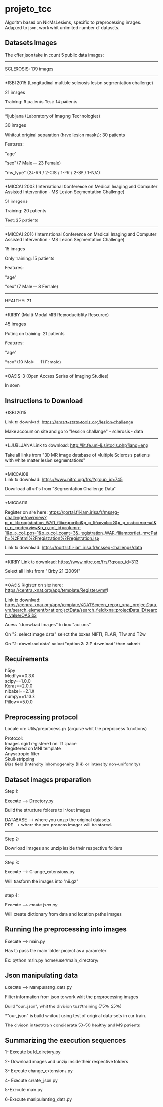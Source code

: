 # projeto_tcc

Algoritm based on NicMsLesions, specific to preprocessing images.
Adapted to json, work whit unlimited number of datasets.




Datasets Images
-----------------------------

The offer json take in count 5 public data images:

-----------------------------------------
SCLEROSIS: 109 images

--------------------------------------------------------------------------------------------------------
*ISBI 2015 (Longitudinal multiple sclerosis lesion segmentation challenge)

21 images

Training: 5 patients
Test: 14 patients

---------------------------------------------------------------
*ljubljana (Laboratory of Imaging Technologies)

30 images

Whitout original separation (have lesion masks): 30 patients

Features:

"age" 

"sex"   (7 Male -- 23 Female)

"ms_type" (24-RR / 2-CIS / 1-PR  / 2-SP / 1-N/A)

---------------------------------------------------------------
*MICCAI 2008 (International Conference on Medical Imaging and Computer Assisted Intervention - MS Lesion Segmentation Challenge)

51 imagens

Training: 20 patients

Test: 25 patients


---------------------------------------------------------------
*MICCAI 2016 (International Conference on Medical Imaging and Computer Assisted Intervention - MS Lesion Segmentation Challenge)

15 images

Only training: 15 patients

Features:

"age" 

"sex" (7 Male -- 8 Female)

-----------------------------------------
HEALTHY: 21

-----------------------------------------
*KIRBY (Multi-Modal MRI Reproducibility Resource)

45 images

Puting on training: 21 patients

Features:

"age"

"sex" (10 Male -- 11 Female)


---------------------------------------------------------------
*OASIS-3 (Open Access Series of Imaging Studies)


In soon

Instructions to Download
---------------------------------------------------------------------------------------------
*ISBI 2015

Link to download: https://smart-stats-tools.org/lesion-challenge

Make account on site and go to "lession challange" - sclerosis - data


------------------------------------------------------------------------------------------------------------------------------
*LJUBLJANA
Link to download: http://lit.fe.uni-lj.si/tools.php?lang=eng


Take all links from "3D MR image database of Multiple Sclerosis patients with white matter lesion segmentations"


------------------------------------------------------------------------------------------------------------------------------
*MICCAI08  
Link to download: https://www.nitrc.org/frs/?group_id=745


Download all url's from "Segmentation Challenge Data"

------------------------------------------------------------------------------------------------------------------------------------------------------------------------------------------------------------------------------------------------------------------------------------------------------------
*MICCAI16

Register on site here: https://portal.fli-iam.irisa.fr/msseg-challenge/overview?p_p_id=registration_WAR_fliiamportlet&p_p_lifecycle=0&p_p_state=normal&p_p_mode=view&p_p_col_id=column-1&p_p_col_pos=1&p_p_col_count=3&_registration_WAR_fliiamportlet_mvcPath=%2Fhtml%2Fregistration%2Fregistration.jsp


Link to download: https://portal.fli-iam.irisa.fr/msseg-challenge/data

---------------------------------------------------------------------------------------------

*KIRBY
Link to download: https://www.nitrc.org/frs/?group_id=313


Select all links from "Kirby 21 (2009)"

---------------------------------------------------------------------------------------------
*OASIS
Rigister on site here: https://central.xnat.org/app/template/Register.vm#!


Link to download: https://central.xnat.org/app/template/XDATScreen_report_xnat_projectData.vm/search_element/xnat:projectData/search_field/xnat:projectData.ID/search_value/OASIS3

Acess "donwload images" in box "actions"

On "2: select image data" select the boxes NIFTI, FLAIR, T1w and T2w 

On "3: download data" select "option 2: ZIP download" then submit



Requirements
----------------------------------------------------------------
h5py  
MedPy==0.3.0  
scipy==1.0.0  
Keras==2.0.0  
nibabel==2.1.0  
numpy==1.13.3  
Pillow==5.0.0  
 


Preprocessing protocol
-----------------------------------------------------------------

Locate on: Utils/preprocess.py (arquive whit the preprocess functions)

Protocol:  
Images rigid registered on T1 space  
Registered on MNI template  
Anysotropic filter  
Skull-stripping  
Bias field (Intensity inhomogeneity (IIH) or intensity non-uniformity)



Dataset images preparation
-----------------------------------------------------------------
Step 1:

Execute --> Directory.py

Build the structure folders to in/out images

DATABASE --> where you unzip the original datasets  
PRE --> where the pre-process images will be stored.

--------------------------------------------
Step 2:

Download images and unzip inside their respective folders


--------------------------------------------
Step 3:

Execute --> Change_extensions.py

Will trasform the images into "nii.gz"

--------------------------------------------
step 4:

Execute --> create json.py

Will create dictionary from data and location paths images


Running the preprocessing into images
-----------------------------------------------------------------
Execute --> main.py

Has to pass the main folder project as a parameter

Ex: python main.py home/user/main_directory/


Json manipulating data
----------------------------------------------------------------------
Execute --> Manipulating_data.py

Filter information from json to work whit the preprocessing images

Build "our_json", whit the division test/training (75%-25%)

*"our_json" is build whitout using test of original data-sets in our train.

The divison in test/train considerate 50-50 healthy and MS patients


Summarizing the execution sequences
-----------------------------------------------------------------
1- Execute build_diretory.py

2- Download images and unzip inside their respective folders

3- Execute change_extensions.py

4- Execute create_json.py

5-Execute main.py

6-Execute manipulanting_data.py 





